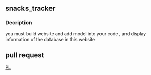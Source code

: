 ## snacks_tracker
### Decription
you must build website and add model into your code , and display information of the database in this website

## pull request
[PL]()